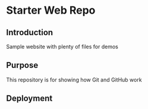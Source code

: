 # Starter Web Repo

## Introduction

Sample website with plenty of files for demos

## Purpose

This repository is for showing how Git and GitHub work

## Deployment

